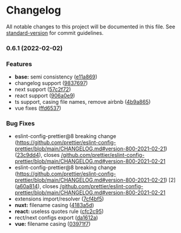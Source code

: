 # Changelog

All notable changes to this project will be documented in this file. See [standard-version](https://github.com/conventional-changelog/standard-version) for commit guidelines.

### 0.6.1 (2022-02-02)


### Features

* **base:** semi consistency ([e11a869](https://github.com/web-bee-ru/eslint-plugin/commit/e11a869562d3a500f14edaecadd6641551a9953e))
* changelog support ([9837697](https://github.com/web-bee-ru/eslint-plugin/commit/9837697ef88ace892a0bf4dd9816e649e57857d9))
* next support ([57c2f72](https://github.com/web-bee-ru/eslint-plugin/commit/57c2f7286da0bcc57778d2a52e66bb497a4546e5))
* react support ([906a0e9](https://github.com/web-bee-ru/eslint-plugin/commit/906a0e96ebb68c98d1f78e65289014b24823797e))
* ts support, casing file names, remove airbnb ([4b9a865](https://github.com/web-bee-ru/eslint-plugin/commit/4b9a865016fa6d1663e2b6e6c5608c89b1d7a2ec))
* vue fixes ([ffd6537](https://github.com/web-bee-ru/eslint-plugin/commit/ffd6537364f5e4367243761ca3febae02a8fc440))


### Bug Fixes

* eslint-config-prettier@8 breaking change (https://github.com/prettier/eslint-config-prettier/blob/main/CHANGELOG.md#version-800-2021-02-21) ([23c9dd4](https://github.com/web-bee-ru/eslint-plugin/commit/23c9dd4455ada66068fc5c70b8ca6d894776b0d7)), closes [/github.com/prettier/eslint-config-prettier/blob/main/CHANGELOG.md#version-800-2021-02-21](https://github.com/web-bee-ru//github.com/prettier/eslint-config-prettier/blob/main/CHANGELOG.md/issues/version-800-2021-02-21)
* eslint-config-prettier@8 breaking change (https://github.com/prettier/eslint-config-prettier/blob/main/CHANGELOG.md#version-800-2021-02-21)	[2] ([a60a814](https://github.com/web-bee-ru/eslint-plugin/commit/a60a814b6b4560b7d2585e6d4106d13316e87dc5)), closes [/github.com/prettier/eslint-config-prettier/blob/main/CHANGELOG.md#version-800-2021-02-21](https://github.com/web-bee-ru//github.com/prettier/eslint-config-prettier/blob/main/CHANGELOG.md/issues/version-800-2021-02-21)
* extensions import/resolver ([7cf4bf5](https://github.com/web-bee-ru/eslint-plugin/commit/7cf4bf55143678b47895c29a9ef7e86c6ac6050a))
* **nuxt:** filename casing ([4183a5d](https://github.com/web-bee-ru/eslint-plugin/commit/4183a5d1baac26b3b71e3748edf593ffb9c6a6fe))
* **react:** useless quotes rule ([cfc2c95](https://github.com/web-bee-ru/eslint-plugin/commit/cfc2c9529c6ff6f261c58f8c388172069a321820))
* rect/next configs export ([da1612a](https://github.com/web-bee-ru/eslint-plugin/commit/da1612a8032b15dbf9c8280f466f902da6ab37fe))
* **vue:** filename casing ([03971f7](https://github.com/web-bee-ru/eslint-plugin/commit/03971f7c74879922db77be502f3a9f5adb85e308))
